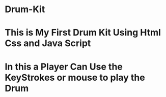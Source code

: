 # Drum-Kit
# This is My First Drum Kit Using Html Css and Java Script
# In this a Player Can Use the KeyStrokes or mouse to play the Drum